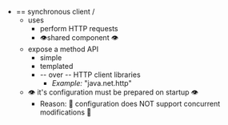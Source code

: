 * == synchronous client /
  * uses
    * perform HTTP requests
    * 👁️shared component 👁️
  * expose a method API
    * simple
    * templated
    * -- over -- HTTP client libraries
      * _Example:_ "java.net.http"
  * 👁️ it's configuration must be prepared on startup 👁️
    * Reason: 🧠 configuration does NOT support concurrent modifications 🧠